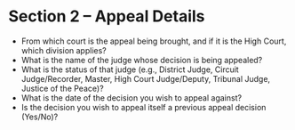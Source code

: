 # Section 2 – Appeal Details

- From which court is the appeal being brought, and if it is the High Court, which division applies?
- What is the name of the judge whose decision is being appealed?
- What is the status of that judge (e.g., District Judge, Circuit Judge/Recorder, Master, High Court Judge/Deputy, Tribunal Judge, Justice of the Peace)?
- What is the date of the decision you wish to appeal against?
- Is the decision you wish to appeal itself a previous appeal decision (Yes/No)?
